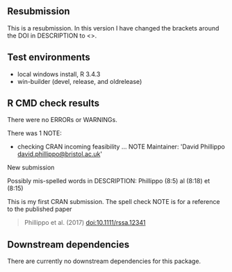 ## Resubmission
This is a resubmission. In this version I have changed the brackets around the DOI in DESCRIPTION to <>.

## Test environments
* local windows install, R 3.4.3
* win-builder (devel, release, and oldrelease)

## R CMD check results
There were no ERRORs or WARNINGs.

There was 1 NOTE:

* checking CRAN incoming feasibility ... NOTE
Maintainer: 'David Phillippo <david.phillippo@bristol.ac.uk>'

New submission

Possibly mis-spelled words in DESCRIPTION:
  Phillippo (8:5)
  al (8:18)
  et (8:15)

This is my first CRAN submission. The spell check NOTE is for a reference to the published paper
> Phillippo et al. (2017) <doi:10.1111/rssa.12341>

## Downstream dependencies
There are currently no downstream dependencies for this package.
